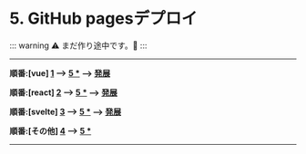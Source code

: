 # 5. GitHub pagesデプロイ

::: warning
  :warning:	まだ作り途中です。:construction:
:::


---
**順番:[vue] [1](../1_vue/)  --> [5 *](#) --> [発展](../6_ex/)**

**順番:[react] [2](../2_react/)  --> [5 *](#) --> [発展](../6_ex/)**

**順番:[svelte] [3](../3_svelte/)  --> [5 *](#) --> [発展](../6_ex/)**

**順番:[その他] [4](../4_other/)  --> [5 *](#)**

---
